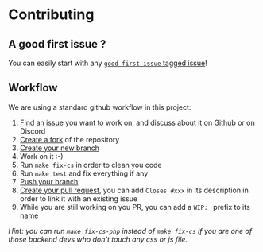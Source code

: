 # Contributing

## A good first issue ?

You can easily start with any [`good first issue` tagged issue](https://github.com/crf-devs/resop/labels/good%20first%20issue)!

## Workflow

We are using a standard github workflow in this project:

1. [Find an issue](https://github.com/crf-devs/resop/issues) you want to work on, and discuss about it on Github or on Discord
1. [Create a fork](https://help.github.com/en/github/getting-started-with-github/fork-a-repo) of the repository
1. [Create your new branch](https://git-scm.com/book/en/v2/Git-Branching-Basic-Branching-and-Merging)
1. Work on it :-)
1. Run `make fix-cs` in order to clean you code
1. Run `make test` and fix everything if any
1. [Push your branch](https://git-scm.com/docs/git-push)
1. [Create your pull request](https://help.github.com/en/github/collaborating-with-issues-and-pull-requests/creating-a-pull-request),
    you can add `Closes #xxx` in its description in order to link it with an existing issue
1. While you are still working on you PR, you can add a `WIP: ` prefix to its name

*Hint: you can run `make fix-cs-php` instead of `make fix-cs` if you are one of those backend devs who don't touch any css or js file.*

